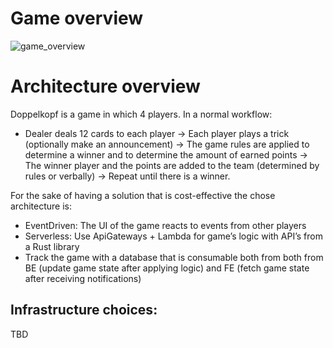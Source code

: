 # Game overview

![game_overview](https://drive.google.com/uc?export=view&id=1mwXmJg7Wf5M09esn7J_9TTux8-zYyMJh)

# Architecture overview

Doppelkopf is a game in which 4 players. In a normal workflow:
* Dealer deals 12 cards to each player → Each player plays a trick (optionally make an announcement) → The game rules are applied to determine a winner and to determine the amount of earned points → The winner player and the points are added to the team (determined by rules or verbally) → Repeat until there is a winner.

For the sake of having a solution that is cost-effective the chose architecture is:
* EventDriven: The UI of the game reacts to events from other players
* Serverless: Use ApiGateways + Lambda for game’s logic with API’s from a Rust library
* Track the game with a database that is consumable both from both from BE (update game state after applying logic) and FE (fetch game state after receiving notifications)

## Infrastructure choices:
TBD
